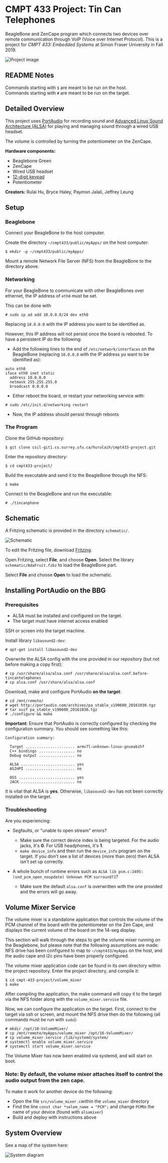 # CMPT 433 Project: Tin Can Telephones

BeagleBone and ZenCape program which connects two devices over remote communication through VoIP (Voice over Internet Protocol). This is a project for _CMPT 433: Embedded Systems_ at Simon Fraser University in Fall 2019.

![Project image](readme-img/board.jpg)

## README Notes

Commands starting with `$` are meant to be run on the host.  
Commands starting with `#` are meant to be run on the target.

## Detailed Overview

This project uses [PortAudio](http://www.portaudio.com/) for recording sound and [Advanced Linux Sound Architecture (ALSA)](https://alsa-project.org/) for playing and managing sound through a wired USB headset.

The volume is controlled by turning the potentiometer on the ZenCape.

**Hardware components:**
  * Beaglebone Green
  * ZenCape
  * Wired USB headset
  * [12-digit keypad](https://www.rpelectronics.com/12key-12-key-keypad-common-ground.html)
  * Potentiometer

**Creators:** Rulai Hu, Bryce Haley, Paymon Jalali, Jeffrey Leung

## Setup

### Beaglebone

Connect your BeagleBone to the host computer.

Create the directory `~/cmpt433/public/myApps/` on the host computer:
```shell
$ mkdir -p ~/cmpt433/public/myApps/
```

Mount a remote Network File Server (NFS) from the BeagleBone to the directory above.

### Networking

For your BeagleBone to communicate with other BeagleBones over ethernet, the IP address of `eth0` must be set.

This can be done with

```
# sudo ip ad add 10.0.0.0/24 dev eth0
```
Replacing `10.0.0.0` with the IP address you want to be identified as.

However, this IP address will not persist once the board is rebooted. To have a persistent IP do the following:

* Add the following lines to the end of `/etc/network/interfaces` on the BeagleBone (replacing `10.0.0.0` with the IP address yu want to be identified as):
```shell
auto eth0
iface eth0 inet static
  address 10.0.0.0
  netmask 255.255.255.0
  broadcast 0.0.0.0 
```
* Either reboot the board, or restart your networking service with:
```
# sudo /etc/init.d/networking restart
```
* Now, the IP address should persist through reboots
### The Program

Clone the GitHub repository:
```shell
$ git clone csil-git1.cs.surrey.sfu.ca/hurulaih/cmpt433-project.git
```

Enter the repository directory:
```shell
$ cd cmpt433-project/
```

Build the executable and send it to the BeagleBone through the NFS:
```shell
$ make
```

Connect to the BeagleBone and run the executable:
```
# ./tincanphone
```

## Schematic

A Fritzing schematic is provided in the directory `schematic/`.

![Schematic](schematic/schematic.png)

To edit the Fritzing file, download [Fritzing](https://fritzing.org/download/).

Open Fritzing, select **File**, and choose **Open**. Select the library `schematic/AdaFruit.fzbz` to load the BeagleBone part.

Select **File** and choose **Open** to load the schematic.

## Installing PortAudio on the BBG

### Prerequisites
* ALSA must be installed and configured on the target.
* The target must have internet access enabled

SSH or screen into the target machine.

Install library `libasound2-dev`:
```shell
# apt-get install libasound2-dev
```

Overwrite the ALSA config with the one provided in our repository (but not before making a copy first):
```shell
# cp /usr/share/alsa/alsa.conf /usr/share/alsa/alsa.conf.before-tincantelephones
# cp alsa.conf /usr/share/alsa/alsa.conf
```

Download, make and configure PortAudio **on the target**:
```shell
# cd /mnt/remote/
# wget http://portaudio.com/archives/pa_stable_v190600_20161030.tgz
# tar xvzf pa_stable_v190600_20161030.tgz
# ./configure && make
```

**Important**: Ensure that PortAudio is correctly configured by checking the configuration summary. You should see something like this:

```
Configuration summary:

  Target ...................... armv7l-unknown-linux-gnueabihf
  C++ bindings ................ no
  Debug output ................ no

  ALSA ........................ yes
  ASIHPI ...................... no

  OSS ......................... yes
  JACK ........................ no
```

It is vital that ALSA is **yes**. Otherwise, `libasound2-dev` has not been correctly installed on the target.

### Troubleshooting

Are you experiencing:

* Segfaults, or "unable to open stream" errors?
  * Make sure the correct device index is being targeted. For the audio jacks, it's **0**. For USB headphones, it's **1**.
  * `make device_info` and then run the `device_info` program on the target. If you don't see a list of devices (more than zero) then ALSA isn't set up correctly.

* A whole bunch of runtime errors such as `ALSA lib pcm.c:2495:(snd_pcm_open_noupdate) Unknown PCM surround71`?
  * Make sure the default `alsa.conf` is overwritten with the one provided and the errors will go away.

## Volume Mixer Service

The volume mixer is a standalone application that controls the volume of the PCM channel of the board with the potentiometer on the Zen Cape, and displays the current volume of the board on the 14-seg display.

 This section will walk through the steps to get the volume mixer running on the Beaglebone, but please note that the following assumptions are made: NFS drive has been configured to map to `~/cmpt433/myApps` on the host, and the audio cape and i2c pins have been properly configured.

The volume mixer application code can be found in its own directory within the project repository. Enter the project directory, and compile it:

```shell
$ cd cmpt-433-project/volume_mixer
$ make
```

After compiling the application, the make command will copy it to the target via the NFS folder along with the `volume_mixer.service` file.

Now, we can configure the application on the target. First, connect to the target via ssh or screen, and mount the NFS drive then do the following (all commands must be run with `sudo`):

```
# mkdir /opt/10-VolumeMixer/
# cp /mnt/remote/myApps/volume_mixer /opt/10-VolumeMixer/
# cp volume_mixer.service /lib/systemd/system/
# systemctl enable volume_mixer.service
# systemctl start volume_mixer.service
```

The Volume Mixer has now been enabled via systemd, and will start on boot.

### Note: By default, the volume mixer attaches itself to control the audio output from the zen cape.
To make it work for another device do the following:

* Open the file `src/volume_mixer.c`within the `volume_mixer` directory
* Find the line `const char *selem_name = "PCM";` and change `PCM`to the name of your device (found with `alsamixer`)
* Build and deploy with instructions above



## System Overview

See a map of the system here:

![System diagram](./system-diagram/system-diagram.svg)